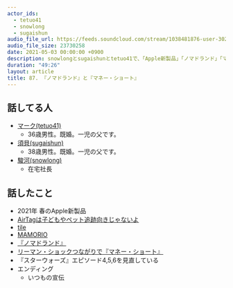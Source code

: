 ```yaml
---
actor_ids:
  - tetuo41
  - snowlong
  - sugaishun
audio_file_url: https://feeds.soundcloud.com/stream/1038481876-user-302747142-yarukinai-87-2021-05-03.mp3
audio_file_size: 23730258
date: 2021-05-03 00:00:00 +0900
description: snowlongとsugaishunとtetuo41で、「Apple新製品」「ノマドランド」「マネー・ショート」について話しました。
duration: "49:26"
layout: article
title: 87. 『ノマドランド』と『マネー・ショート』
---
```


## 話してる人
- [マーク(tetuo41)](https://twitter.com/tetuo41)
  - 36歳男性。既婚。一児の父です。
- [須貝(sugaishun)](https://twitter.com/sugaishun)
  - 38歳男性。既婚。一児の父です。
- [駿河(snowlong)](https://twitter.com/_snowlong)
  - 在宅社長

## 話したこと
- 2021年 春のApple新製品
- [AirTagは子どもやペット追跡向きじゃないよ](https://www.gizmodo.jp/2021/04/airtag-cannot-be-used-to-track-children-or-pets.html)
- [tile](https://thetileapp.jp/)
- [MAMORIO](https://mamorio.jp/)
- [『ノマドランド』](https://eiga.com/movie/93570/)
- [リーマン・ショックつながりで『マネー・ショート』](https://eiga.com/movie/83256/)
- 『スターウォーズ』エピソード4,5,6を見直している
- エンディング
  - いつもの宣伝

